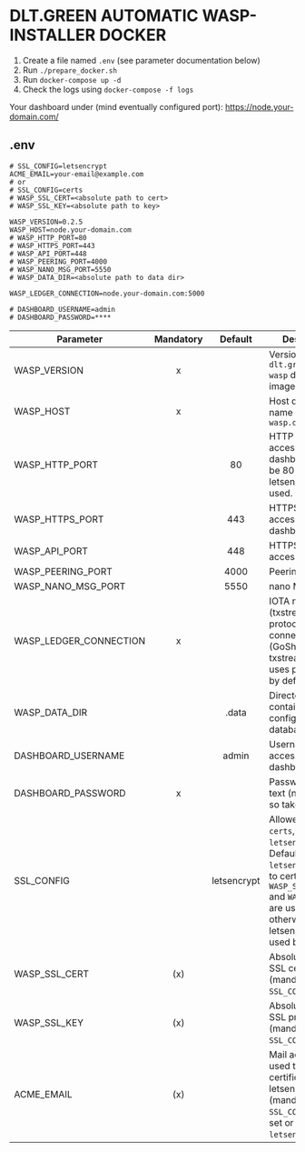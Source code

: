 # DLT.GREEN AUTOMATIC WASP-INSTALLER DOCKER

1. Create a file named `.env` (see parameter documentation below)
2. Run `./prepare_docker.sh`
3. Run `docker-compose up -d`
4. Check the logs using `docker-compose -f logs`

Your dashboard under (mind eventually configured port):
https://node.your-domain.com/
## .env

```
# SSL_CONFIG=letsencrypt
ACME_EMAIL=your-email@example.com
# or
# SSL_CONFIG=certs
# WASP_SSL_CERT=<absolute path to cert>
# WASP_SSL_KEY=<absolute path to key>

WASP_VERSION=0.2.5
WASP_HOST=node.your-domain.com
# WASP_HTTP_PORT=80
# WASP_HTTPS_PORT=443
# WASP_API_PORT=448
# WASP_PEERING_PORT=4000
# WASP_NANO_MSG_PORT=5550
# WASP_DATA_DIR=<absolute path to data dir>

WASP_LEDGER_CONNECTION=node.your-domain.com:5000

# DASHBOARD_USERNAME=admin
# DASHBOARD_PASSWORD=****
```

| Parameter              | Mandatory |   Default   | Description                                                                                                                                                           |
| ---------------------- | :-------: | :---------: | --------------------------------------------------------------------------------------------------------------------------------------------------------------------- |
| WASP_VERSION           |     x     |             | Version of `dlt.green/iota-wasp` docker image to use                                                                                                                  |
| WASP_HOST              |     x     |             | Host domain name e.g. `wasp.dlt.green`                                                                                                                                |
| WASP_HTTP_PORT         |           |     80      | HTTP port to access dashboard. Must be 80 if letsencrypt is used.                                                                                                     |
| WASP_HTTPS_PORT        |           |     443     | HTTPS port to access dashboard                                                                                                                                        |
| WASP_API_PORT          |           |     448     | HTTPS port to access webapi.                                                                                                                                          |
| WASP_PEERING_PORT      |           |    4000     | Peering port                                                                                                                                                          |
| WASP_NANO_MSG_PORT     |           |    5550     | nano MSG port                                                                                                                                                         |
| WASP_LEDGER_CONNECTION |     x     |             | IOTA node url (txstream protocol) to connect to (GoShimmer txstream plugin uses port 5000 by default)                                                                 |
| WASP_DATA_DIR          |           |    .data    | Directory containing configuration, database etc.                                                                                                                     |
| DASHBOARD_USERNAME     |           |    admin    | Username to access dashboard                                                                                                                                          |
| DASHBOARD_PASSWORD     |     x     |             | Password in clear text (not hashed, so take care!!!)                                                                                                                  |
| SSL_CONFIG             |           | letsencrypt | Allowed values: `certs`, `letsencrypt`. Default: `letsencrypt`. If set to certs `WASP_SSL_CERT` and `WASP_SSL_KEY` are used otherwise letsencrypt is used by default. |
| WASP_SSL_CERT          |    (x)    |             | Absolute path to SSL certificate (mandatory if `SSL_CONFIG=certs`)                                                                                                    |
| WASP_SSL_KEY           |    (x)    |             | Absolute path to SSL private key (mandatory if `SSL_CONFIG=certs`)                                                                                                    |
| ACME_EMAIL             |    (x)    |             | Mail address used to fetch SSL certificate from letsencrypt (mandatory if `SSL_CONFIG` not set or is set to `letsencrypt`).                                           |
